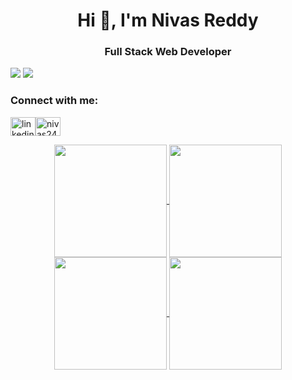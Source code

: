 <h1 align="center">Hi 👋, I'm Nivas Reddy</h1>
<h3 align="center">Full Stack Web Developer</h3>



<div> <a href="https://www.linkedin.com/in/nivas-pinnapureddy-36835a194/" target="_blank" target="_blank"><img src="https://img.shields.io/badge/LinkedIn-0077B5?style=for-the-badge&logo=linkedin&logoColor=white" target="_blank"></a>
<a href="https://github.com/nivasreddy2400" target="_blank"><img src="https://img.shields.io/badge/GitHub-100000?style=for-the-badge&logo=github&logoColor=white" target="_blank"></a>
</div><h3 align="left">Connect with me:</h3>
<p align="left">
<a href="https://linkedin.com/in/nivas-pinnapureddy-36835a194/" target="blank"><img align="center" src="https://github.com/gauravghongde/social-icons/blob/master/SVG/Color/LinkedIN.svg" alt="
linkedin.com/in/nivas-pinnapureddy-36835a194 " height="30" width="40" /></a><a href="https://www.hackerrank.com/nivas2401" target="blank"><img align="center" src="https://user-images.githubusercontent.com/17762967/42728663-26ebdb04-87dd-11e8-928f-fb01479a2ce1.png" alt="nivas2401" height="30" width="40" /></a></p>

<div align="center">
<a href="https://github.com/nivasreddy2400">
<img align="center" src="http://github-profile-summary-cards.vercel.app/api/cards/most-commit-language?username=nivasreddy2400&theme=2077" height="180em" />
<img align="center" src="http://github-profile-summary-cards.vercel.app/api/cards/repos-per-language?username=nivasreddy2400&theme=2077" height="180em" />
<img align="center" src="http://github-profile-summary-cards.vercel.app/api/cards/productive-time?username=nivasreddy2400&theme=2077" height="180em" />
<img align="center" src="http://github-profile-summary-cards.vercel.app/api/cards/profile-details?username=nivasreddy2400&theme=2077" height="180em" />
</div>


